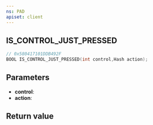 ```yaml
---
ns: PAD
apiset: client
---
```

## IS_CONTROL_JUST_PRESSED

```c
// 0x580417101DDB492F
BOOL IS_CONTROL_JUST_PRESSED(int control,Hash action);
```


## Parameters
* **control**:
* **action**:

## Return value


